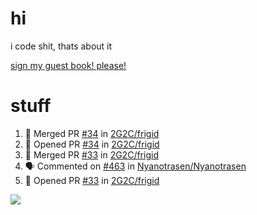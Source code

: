 # hi
i code shit, thats about it

[sign my guest book! please!](https://github.com/Just-a-Unity-Dev/Just-a-Unity-Dev/issues/new?&body=Sign%20my%20guest%20book%20by%20placing%20your%20name%20in%20the%20title,%20how%27d%20you%20get%20to%20this%20page%20and%20why?%20Don%27t%20forget%20you%20have%20an%20entire%20notebook%20in%20your%20hands!)


# stuff
<!--START_SECTION:activity-->
1. 🎉 Merged PR [#34](https://github.com/2G2C/frigid/pull/34) in [2G2C/frigid](https://github.com/2G2C/frigid)
2. 💪 Opened PR [#34](https://github.com/2G2C/frigid/pull/34) in [2G2C/frigid](https://github.com/2G2C/frigid)
3. 🎉 Merged PR [#33](https://github.com/2G2C/frigid/pull/33) in [2G2C/frigid](https://github.com/2G2C/frigid)
4. 🗣 Commented on [#463](https://github.com/Nyanotrasen/Nyanotrasen/issues/463) in [Nyanotrasen/Nyanotrasen](https://github.com/Nyanotrasen/Nyanotrasen)
5. 💪 Opened PR [#33](https://github.com/2G2C/frigid/pull/33) in [2G2C/frigid](https://github.com/2G2C/frigid)
<!--END_SECTION:activity-->

![](https://github-profile-summary-cards.vercel.app/api/cards/profile-details?username=Just-a-Unity-Dev&theme=solarized_dark)

